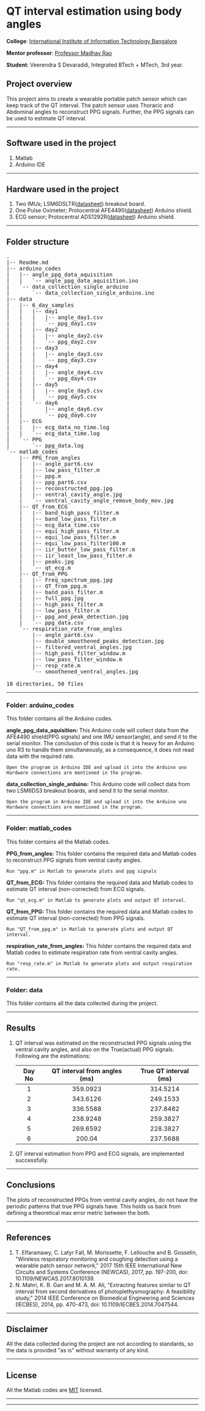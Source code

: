 # QT interval estimation using body angles 

**College**: [International Institute of Information Technology Bangalore](https://www.iiitb.ac.in/)

**Mentor professor**: [Professor Madhav Rao](https://www.iiitb.ac.in/faculty/madhav-rao)

**Student**: Veerendra S Devaraddi, Integrated BTech + MTech, 3rd year.

## Project overview
 This project aims to create a wearable portable patch sensor which can keep track of the QT interval. The patch sensor uses Thoracic and Abdominal angles to reconstruct PPG signals. Further, the PPG signals can be used to estimate QT interval.

---

## Software used in the project
1. Matlab
2. Arduino IDE

---  

## Hardware used in the project
1. Two IMUs; LSM6DSLTR([datasheet](https://www.st.com/resource/en/datasheet/lsm6dsl.pdf)) breakout board.
2. One Pulse Oximeter; Protocentral AFE4490([datasheet](https://www.ti.com/lit/ds/symlink/afe4490.pdf)) Arduino shield.
3. ECG sensor; Protocentral ADS1292R([datasheet](https://www.ti.com/lit/ds/symlink/ads1292r.pdf)) Arduino shield.

---

## Folder structure

<pre>.
|-- Readme.md
|-- arduino_codes
|   |-- angle_ppg_data_aquisition
|   |   `-- angle_ppg_data_aquisition.ino
|   `-- data_collection_single_arduino
|       `-- data_collection_single_arduino.ino
|-- data
|   |-- 6_day_samples
|   |   |-- day1
|   |   |   |-- angle_day1.csv
|   |   |   `-- ppg_day1.csv
|   |   |-- day2
|   |   |   |-- angle_day2.csv
|   |   |   `-- ppg_day2.csv
|   |   |-- day3
|   |   |   |-- angle_day3.csv
|   |   |   `-- ppg_day3.csv
|   |   |-- day4
|   |   |   |-- angle_day4.csv
|   |   |   `-- ppg_day4.csv
|   |   |-- day5
|   |   |   |-- angle_day5.csv
|   |   |   `-- ppg_day5.csv
|   |   `-- day6
|   |       |-- angle_day6.csv
|   |       `-- ppg_day6.csv
|   |-- ECG
|   |   |-- ecg_data_no_time.log
|   |   `-- ecg_data_time.log
|   `-- PPG
|       `-- ppg_data.log
`-- matlab_codes
    |-- PPG_from_angles
    |   |-- angle_part6.csv
    |   |-- low_pass_filter.m
    |   |-- ppg.m
    |   |-- ppg_part6.csv
    |   |-- reconstructed_ppg.jpg
    |   |-- ventral_cavity_angle.jpg
    |   `-- ventral_cavity_angle_remove_body_mov.jpg
    |-- QT_from_ECG
    |   |-- band_high_pass_filter.m
    |   |-- band_low_pass_filter.m
    |   |-- ecg_data_time.csv
    |   |-- equi_high_pass_filter.m
    |   |-- equi_low_pass_filter.m
    |   |-- equi_low_pass_filter100.m
    |   |-- iir_butter_low_pass_filter.m
    |   |-- iir_least_low_pass_filter.m
    |   |-- peaks.jpg
    |   `-- qt_ecg.m
    |-- QT_from_PPG
    |   |-- Freq_spectrum_ppg.jpg
    |   |-- QT_from_ppg.m
    |   |-- band_pass_filter.m
    |   |-- full_ppg.jpg
    |   |-- high_pass_filter.m
    |   |-- low_pass_filter.m
    |   |-- ppg_and_peak_detection.jpg
    |   `-- ppg_data.csv
    `-- respiration_rate_from_angles
        |-- angle_part6.csv
        |-- double_smoothened_peaks_detection.jpg
        |-- filtered_ventral_angles.jpg
        |-- high_pass_filter_window.m
        |-- low_pass_filter_window.m
        |-- resp_rate.m
        `-- smoothened_ventral_angles.jpg

18 directories, 50 files
</pre>

---

### **Folder**: arduino_codes
 This folder contains all the Arduino codes.

 **angle_ppg_data_aquisition:** This Arduino code will collect data from the AFE4490 shield(PPG signals) and one IMU sensor(angle), and send it to the serial monitor. The conclusion of this code is that it is heavy for an Arduino uno R3 to handle them simultaneously, as a consequence, it does not read data with the required rate.
 ```
 Open the program in Arduino IDE and upload it into the Arduino uno
 Hardware connections are mentioned in the program. 
 ```
 **data_collection_single_arduino:** This Arduino code will collect data from two LSM6DS3 breakout boards, and send it to the serial monitor. 
 ```
 Open the program in Arduino IDE and upload it into the Arduino uno
 Hardware connections are mentioned in the program. 
 ```

---

 ### **Folder**: matlab_codes
 This folder contains all the Matlab codes.

 **PPG_from_angles:** This folder contains the required data and Matlab codes to reconstruct PPG signals from ventral cavity angles. 
 ```
 Run "ppg.m" in Matlab to generate plots and ppg signals
 ```
 **QT_from_ECG:** This folder contains the required data and Matlab codes to estimate QT interval (non-corrected) from ECG signals. 
 ```
 Run "qt_ecg.m" in Matlab to generate plots and output QT interval.
 ```
 
 **QT_from_PPG:** This folder contains the required data and Matlab codes to estimate QT interval (non-corrected) from PPG signals.
 ```
 Run "QT_from_ppg.m" in Matlab to generate plots and output QT interval.
 ```
 **respiration_rate_from_angles:** This folder contains the required data and Matlab codes to estimate respiration rate from ventral cavity angles.
 ```
 Run "resp_rate.m" in Matlab to generate plots and output respiration rate.
 ```
 ---
 ### **Folder**: data
 This folder contains all the data collected during the project.

 ---

## Results
1. QT interval was estimated on the reconstructed PPG signals using the ventral cavity angles, and also on the True(actual) PPG signals. Following are the estimations:
    
   |Day No | QT interval from angles (ms)| True QT interval (ms)|
   | :---: |:---:|:---:|
   |1|359.0923|314.5214|
   |2|343.6126|249.1533|
   |3|336.5588|237.8482|
   |4|238.9248|259.3827|
   |5|269.6592|228.3827|
   |6|200.04|237.5688|

2. QT interval estimation from PPG and ECG signals, are implemented successfully. 
 
---

## Conclusions

 The plots of reconstructed PPGs from ventral cavity angles, do not have the periodic patterns that true PPG signals have. This holds us back from defining a theoretical max error metric between the both.  

---

## References

1. T. Elfaramawy, C. Latyr Fall, M. Morissette, F. Lellouche and B. Gosselin, "Wireless respiratory monitoring and coughing detection using a wearable patch sensor network," 2017 15th IEEE International New Circuits and Systems Conference (NEWCAS), 2017, pp. 197-200, doi: 10.1109/NEWCAS.2017.8010139.
2. N. Mahri, K. B. Gan and M. A. M. Ali, "Extracting features similar to QT interval from second derivatives of photoplethysmography: A feasibility study," 2014 IEEE Conference on Biomedical Engineering and Sciences (IECBES), 2014, pp. 470-473, doi: 10.1109/IECBES.2014.7047544.

---

## Disclaimer

All the data collected during the project are not according to standards, so the data is provided "as is" without warranty of any kind.

---

## License
All the Matlab codes are [MIT](https://choosealicense.com/licenses/mit/) licensed.

---
---
